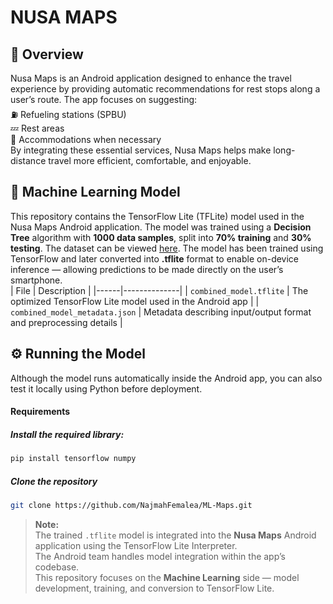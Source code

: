 # NUSA MAPS
## 📖 Overview
Nusa Maps is an Android application designed to enhance the travel experience by providing automatic recommendations for rest stops along a user’s route.
The app focuses on suggesting:<br>
⛽ Refueling stations (SPBU)<br>
💤 Rest areas<br>
🏨 Accommodations when necessary<br>
By integrating these essential services, Nusa Maps helps make long-distance travel more efficient, comfortable, and enjoyable.<br>

## 🤖 Machine Learning Model
This repository contains the TensorFlow Lite (TFLite) model used in the Nusa Maps Android application. The model was trained using a **Decision Tree** algorithm with **1000 data samples**, split into **70% training** and **30% testing**. The dataset can be viewed [here](./dataset/). The model has been trained using TensorFlow and later converted into **.tflite** format to enable on-device inference — allowing predictions to be made directly on the user’s smartphone.<br>
| File | Description |
|------|--------------|
| `combined_model.tflite` | The optimized TensorFlow Lite model used in the Android app |
| `combined_model_metadata.json` | Metadata describing input/output format and preprocessing details |

## ⚙️ Running the Model
Although the model runs automatically inside the Android app, you can also test it locally using Python before deployment.<br>
#### Requirements
##### Install the required library:
```bash
pip install tensorflow numpy
```
##### Clone the repository 
```bash
git clone https://github.com/NajmahFemalea/ML-Maps.git
```

> **Note:**  
> The trained `.tflite` model is integrated into the **Nusa Maps** Android application using the TensorFlow Lite Interpreter.  
> The Android team handles model integration within the app’s codebase.  
> This repository focuses on the **Machine Learning** side — model development, training, and conversion to TensorFlow Lite.

